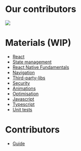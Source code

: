# Our contributors
<a href="https://github.com/rolling-scopes-school/react-native-course/graphs/contributors">
  <img src="https://contrib.rocks/image?repo=rolling-scopes-school/react-native-course" />
</a>


# Materials (WIP)
- [React](/react/index.md)
- [State management](/state_management/index.md)
- [React Native Fundamentals](/react_native_fundamentals/index.md)
- [Navigation](navigation/index.md)
- [Third-party-libs](third-party-libs/index.md)
- [Security](security/index.md)
- [Animations](animations/index.md)
- [Optimisation](optimisation/index.md)
- [Javascript](javascript/index.md)
- [Typescript](typescript/index.md)
- [Unit tests](unit-testing/index.md)

# Contributors
- [Guide](CONTRIBUTING.md)
